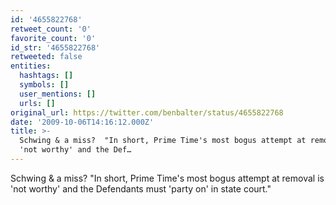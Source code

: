 ```yaml
---
id: '4655822768'
retweet_count: '0'
favorite_count: '0'
id_str: '4655822768'
retweeted: false
entities:
  hashtags: []
  symbols: []
  user_mentions: []
  urls: []
original_url: https://twitter.com/benbalter/status/4655822768
date: '2009-10-06T14:16:12.000Z'
title: >-
  Schwing & a miss?  "In short, Prime Time's most bogus attempt at removal is
  'not worthy' and the Def…
---
```


Schwing & a miss?  "In short, Prime Time's most bogus attempt at removal is 'not worthy' and the Defendants must 'party on' in state court."